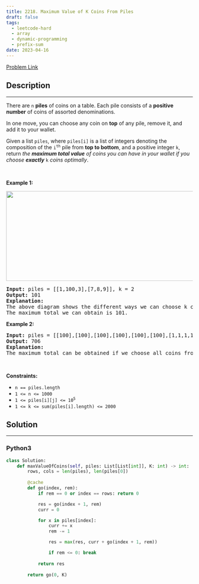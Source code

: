 ```yaml
---
title: 2218. Maximum Value of K Coins From Piles
draft: false
tags: 
  - leetcode-hard
  - array
  - dynamic-programming
  - prefix-sum
date: 2023-04-16
---
```


[Problem Link](https://leetcode.com/problems/maximum-value-of-k-coins-from-piles/)

## Description

---
<p>There are <code>n</code> <strong>piles</strong> of coins on a table. Each pile consists of a <strong>positive number</strong> of coins of assorted denominations.</p>

<p>In one move, you can choose any coin on <strong>top</strong> of any pile, remove it, and add it to your wallet.</p>

<p>Given a list <code>piles</code>, where <code>piles[i]</code> is a list of integers denoting the composition of the <code>i<sup>th</sup></code> pile from <strong>top to bottom</strong>, and a positive integer <code>k</code>, return <em>the <strong>maximum total value</strong> of coins you can have in your wallet if you choose <strong>exactly</strong></em> <code>k</code> <em>coins optimally</em>.</p>

<p>&nbsp;</p>
<p><strong class="example">Example 1:</strong></p>
<img alt="" src="https://assets.leetcode.com/uploads/2019/11/09/e1.png" style="width: 600px; height: 243px;" />
<pre>
<strong>Input:</strong> piles = [[1,100,3],[7,8,9]], k = 2
<strong>Output:</strong> 101
<strong>Explanation:</strong>
The above diagram shows the different ways we can choose k coins.
The maximum total we can obtain is 101.
</pre>

<p><strong class="example">Example 2:</strong></p>

<pre>
<strong>Input:</strong> piles = [[100],[100],[100],[100],[100],[100],[1,1,1,1,1,1,700]], k = 7
<strong>Output:</strong> 706
<strong>Explanation:
</strong>The maximum total can be obtained if we choose all coins from the last pile.
</pre>

<p>&nbsp;</p>
<p><strong>Constraints:</strong></p>

<ul>
	<li><code>n == piles.length</code></li>
	<li><code>1 &lt;= n &lt;= 1000</code></li>
	<li><code>1 &lt;= piles[i][j] &lt;= 10<sup>5</sup></code></li>
	<li><code>1 &lt;= k &lt;= sum(piles[i].length) &lt;= 2000</code></li>
</ul>


## Solution

---
### Python3
``` py title='maximum-value-of-k-coins-from-piles'
class Solution:
    def maxValueOfCoins(self, piles: List[List[int]], K: int) -> int:
        rows, cols = len(piles), len(piles[0])
        
        @cache
        def go(index, rem):
            if rem == 0 or index == rows: return 0

            res = go(index + 1, rem)
            curr = 0

            for x in piles[index]:
                curr += x
                rem -= 1

                res = max(res, curr + go(index + 1, rem))

                if rem <= 0: break
            
            return res
        
        return go(0, K)

```

